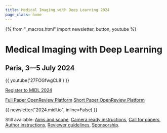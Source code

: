 ```yaml
---
title: Medical Imaging with Deep Learning 2024
page_class: home
---
```

{% from "_macros.html" import newsletter, button, youtube %}

# Medical Imaging with Deep Learning
## Paris, 3—5 July 2024
<!-- <p class="primary-photo centered">
    <img alt="Paris, France" src="/images/paris_small.jpeg">
</p> -->
{{ youtube('27FOGfwgCL8') }}

<p class="button">
  <a href="https://it.cborg.info/MIDL2024/" target="_blank">Register to MIDL 2024</a>
</p>

<p class="button">
  <a href="https://openreview.net/group?id=MIDL.io/2024/Conference" target="_blank">Full Paper OpenReview Platform</a>
  <a href="https://openreview.net/group?id=MIDL.io/2024/Short_Papers" target="_blank">Short Paper OpenReview Platform</a>
</p>


{{ newsletter("2024.midl.io", inline=False) }}

Still available: [Aims and scope](/aims-and-scope.html), [Camera ready instructions](/camera-ready.html), [Call for papers](/call-for-papers.html), [Author instructions](/author-instructions.html), [Reviewer guidelines](/review-guidelines.html), [Sponsorship](/sponsorship-packages.html).
